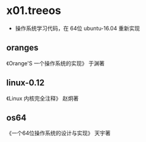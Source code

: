 # x01.treeos

- 操作系统学习代码，在 64位 ubuntu-16.04 重新实现

## oranges
  
  《Orange'S 一个操作系统的实现》 于渊著

## linux-0.12

  《Linux 内核完全注释》 赵炯著

## os64

  《一个64位操作系统的设计与实现》 天宇著